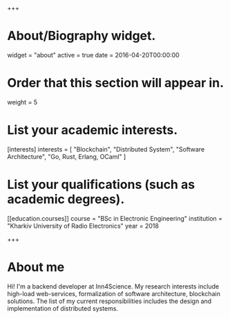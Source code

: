 +++
# About/Biography widget.
widget = "about"
active = true
date = 2016-04-20T00:00:00

# Order that this section will appear in.
weight = 5

# List your academic interests.
[interests]
  interests = [
    "Blockchain",
    "Distributed System",
    "Software Architecture",
    "Go, Rust, Erlang, OCaml"
  ]

# List your qualifications (such as academic degrees).

[[education.courses]]
  course = "BSc in Electronic Engineering"
  institution = "Kharkiv University of Radio Electronics"
  year = 2018
 
+++

# About me

Hi! I'm a backend developer at Inn4Science. My research interests include high-load web-services, formalization of software architecture, blockchain solutions. The list of my current responsibilities includes the design and implementation of distributed systems.

